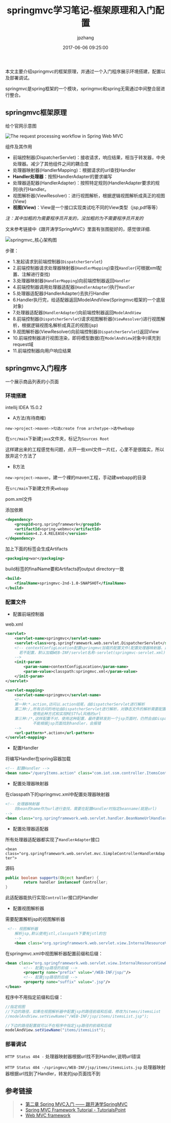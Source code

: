 ﻿---
title: springmvc学习笔记-框架原理和入门配置
date: 2017-06-06 09:25:00
author: jpzhang
img: /resource/article/images/springMVC/MVC.png
top: false
mathjax: false
categories: 开源框架
tags:
  - SpringMVC
  - Spring
---

本文主要介绍springmvc的框架原理，并通过一个入门程序展示环境搭建，配置以及部署调试。


springmvc是spring框架的一个模块，springmvc和spring无需通过中间整合层进行整合。


## springmvc框架原理

给个官网示意图

![The request processing workflow in Spring Web MVC](https://hazyfoil.github.io/resource/content/images/springMVC/框架原理.png)

组件及其作用

- 前端控制器(DispatcherServlet)：接收请求，响应结果，相当于转发器，中央处理器。减少了其他组件之间的耦合度
- 处理器映射器(HandlerMapping)：根据请求的url查找Handler
- **Handler处理器**：按照HandlerAdapter的要求编写
- 处理器适配器(HandlerAdapter)：按照特定规则(HandlerAdapter要求的规则)执行Handler。
- 视图解析器(ViewResolver)：进行视图解析，根据逻辑视图解析成真正的视图(View)
- **视图(View)**：View是一个接口实现类试吃不同的View类型（jsp,pdf等等）

*注：其中加粗的为需要程序员开发的，没加粗的为不需要程序员开发的*

文末参考链接中《跟开涛学SpringMVC》里面有张图挺好的，感觉很详细.

![springmvc_核心架构图](https://hazyfoil.github.io/resource/content/images/springMVC/核心架构.png)


步骤：

- 1.发起请求到前端控制器(`DispatcherServlet`)
- 2.前端控制器请求处理器映射器(`HandlerMapping`)查找`Handler`(可根据xml配置、注解进行查找)
- 3.处理器映射器(`HandlerMapping`)向前端控制器返回`Handler`
- 4.前端控制器调用处理器适配器(`HandlerAdapter`)执行`Handler`
- 5.处理器适配器(HandlerAdapter)去执行Handler
- 6.Handler执行完，给适配器返回ModelAndView(Springmvc框架的一个底层对象)
- 7.处理器适配器(`HandlerAdapter`)向前端控制器返回`ModelAndView`
- 8.前端控制器(`DispatcherServlet`)请求视图解析器(`ViewResolver`)进行视图解析，根据逻辑视图名解析成真正的视图(jsp)
- 9.视图解析器(ViewResolver)向前端控制器(`DispatcherServlet`)返回View
- 10.前端控制器进行视图渲染，即将模型数据(在`ModelAndView`对象中)填充到request域
- 11.前端控制器向用户响应结果

## springmvc入门程序

一个展示商品列表的小页面

### 环境搭建

intellij IDEA 15.0.2

- A方法(有待商榷)

`new->project->maven->勾选create from archetype->选中webapp` 

在`src/main`下新建`java`文件夹，标记为`Sources Root`

这样建出来的工程感觉有问题，点开一些xml文件一片红，心里不是很踏实，所以放弃这个方法了


- B方法

`new->project->maven`，建一个裸的maven工程，手动建webapp的目录

在`src/main`下新建文件夹`webapp`

pom.xml文件

添加依赖

```xml
<dependency>
    <groupId>org.springframework</groupId>
    <artifactId>spring-webmvc</artifactId>
    <version>4.2.4.RELEASE</version>
</dependency>
```

加上下面的标签会生成Artifacts

```xml
<packaging>war</packaging>
```

build标签的finalName要和Artifacts的output directory一致

```xml
<build>
    <finalName>springmvc-2nd-1.0-SNAPSHOT</finalName>
</build>
```


### 配置文件

- 配置前端控制器

web.xml

```xml
<servlet>
    <servlet-name>springmvc</servlet-name>
    <servlet-class>org.springframework.web.servlet.DispatcherServlet</servlet-class>
    <!-- contextConfigLocation配置springmvc加载的配置文件(配置处理器映射器、适配器等等)
      若不配置，默认加载WEB-INF/servlet名称-servlet(springmvc-servlet.xml)
    -->
    <init-param>
        <param-name>contextConfigLocation</param-name>
        <param-value>classpath:springmvc.xml</param-value>
    </init-param>
</servlet>
```

```xml
<servlet-mapping>
    <servlet-name>springmvc</servlet-name>
    <!--
    第一种:*.action,访问以.action结尾，由DispatcherServlet进行解析
    第二种:/,所有访问的地址由DispatcherServlet进行解析，对静态文件的解析需要配置不让DispatcherServlet进行解析，
            使用此种方式和实现RESTful风格的url
    第三种:/*,这样配置不对，使用这种配置，最终要转发到一个jsp页面时，仍然会由DispatcherServlet解析jsp地址，
            不能根据jsp页面找到handler，会报错
    -->
    <url-pattern>*.action</url-pattern>
</servlet-mapping>
```

- 配置Handler

将编写Handler在spring容器加载

```xml
<!-- 配置Handler -->
<bean name="/queryItems.action" class="com.iot.ssm.controller.ItemsController"/>

```

- 配置处理器映射器

在classpath下的springmvc.xml中配置处理器映射器

```xml
<!-- 处理器映射器
    将bean的name作为url进行查找，需要在配置Handler时指定beanname(就是url)
-->
<bean class="org.springframework.web.servlet.handler.BeanNameUrlHandlerMapping"/>
```


- 配置处理器适配器

所有处理器适配器都实现了`HandlerAdapter`接口

`<bean class="org.springframework.web.servlet.mvc.SimpleControllerHandlerAdapter">`


源码

```java
public boolean supports(Object handler) {
        return handler instanceof Controller;
}
```

此适配器能执行实现`Controller`接口的Handler



- 配置视图解析器

需要配置解析jsp的视图解析器

```xml
 <!-- 视图解析器
    解析jsp,默认使用jstl,classpath下要有jstl的包
    -->
    <bean class="org.springframework.web.servlet.view.InternalResourceViewResolver"/>
```


在springmvc.xml中视图解析器配置前缀和后缀：

```xml
<bean class="org.springframework.web.servlet.view.InternalResourceViewResolver">
        <!-- 配置jsp路径的前缀 -->
        <property name="prefix" value="/WEB-INF/jsp/"/>
        <!-- 配置jsp路径的后缀 -->
        <property name="suffix" value=".jsp"/>
</bean>
```

程序中不用指定前缀和后缀：

```java
//指定视图
//下边的路径，如果在视图解析器中配置jsp的路径前缀和后缀，修改为items/itemsList
//modelAndView.setViewName("/WEB-INF/jsp/items/itemsList.jsp");

//下边的路径配置就可以不在程序中指定jsp路径的前缀和后缀
modelAndView.setViewName("items/itemsList");
```



### 部署调试

`HTTP Status 404 -`
处理器映射器根据url找不到Handler,说明url错误

`HTTP Status 404 -/springmvc/WEB-INF/jsp/items/itemsLists.jsp`
处理器映射器根据url找到了Handler，转发的jsp页面找不到





## 参考链接

>* [第二章 Spring MVC入门 —— 跟开涛学SpringMVC](http://sishuok.com/forum/blogPost/list/5160.html)
>* [Spring MVC Framework Tutorial - TutorialsPoint](http://www.tutorialspoint.com/spring/spring_web_mvc_framework.htm)
>* [Web MVC framework](http://docs.spring.io/spring/docs/current/spring-framework-reference/html/mvc.html)